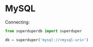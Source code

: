 # MySQL

Connecting:

```python
from superduperdb import superduper

db = superduper('mysql://<mysql-uri>')
```